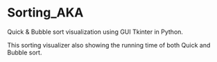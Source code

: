 # Sorting_AKA

Quick & Bubble sort visualization using GUI Tkinter in Python.

This sorting visualizer also showing the running time of both Quick and Bubble sort.

